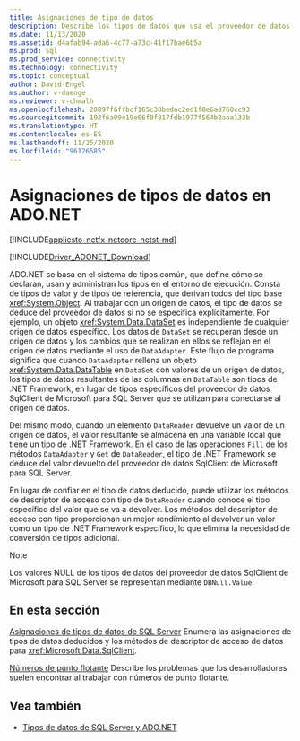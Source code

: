 ```yaml
---
title: Asignaciones de tipo de datos
description: Describe los tipos de datos que usa el proveedor de datos SqlClient de Microsoft para SQL Server.
ms.date: 11/13/2020
ms.assetid: d4afab94-ada6-4c77-a73c-41f17bae6b5a
ms.prod: sql
ms.prod_service: connectivity
ms.technology: connectivity
ms.topic: conceptual
author: David-Engel
ms.author: v-daenge
ms.reviewer: v-chmalh
ms.openlocfilehash: 20897f6ffbcf165c38bedac2ed1f8e6ad760cc93
ms.sourcegitcommit: 192f6a99e19e66f0f817fdb1977f564b2aaa133b
ms.translationtype: HT
ms.contentlocale: es-ES
ms.lasthandoff: 11/25/2020
ms.locfileid: "96126585"
---
```

# <a name="data-type-mappings-in-adonet"></a>Asignaciones de tipos de datos en ADO.NET

[!INCLUDE[appliesto-netfx-netcore-netst-md](../../includes/appliesto-netfx-netcore-netst-md.md)]

[!INCLUDE[Driver_ADONET_Download](../../includes/driver_adonet_download.md)]

ADO.NET se basa en el sistema de tipos común, que define cómo se declaran, usan y administran los tipos en el entorno de ejecución. Consta de tipos de valor y de tipos de referencia, que derivan todos del tipo base <xref:System.Object>. Al trabajar con un origen de datos, el tipo de datos se deduce del proveedor de datos si no se especifica explícitamente. Por ejemplo, un objeto <xref:System.Data.DataSet> es independiente de cualquier origen de datos específico. Los datos de `DataSet` se recuperan desde un origen de datos y los cambios que se realizan en ellos se reflejan en el origen de datos mediante el uso de `DataAdapter`. Este flujo de programa significa que cuando `DataAdapter` rellena un objeto <xref:System.Data.DataTable> en `DataSet` con valores de un origen de datos, los tipos de datos resultantes de las columnas en `DataTable` son tipos de .NET Framework, en lugar de tipos específicos del proveedor de datos SqlClient de Microsoft para SQL Server que se utilizan para conectarse al origen de datos.

Del mismo modo, cuando un elemento `DataReader` devuelve un valor de un origen de datos, el valor resultante se almacena en una variable local que tiene un tipo de .NET Framework. En el caso de las operaciones `Fill` de los métodos `DataAdapter` y `Get` de `DataReader`, el tipo de .NET Framework se deduce del valor devuelto del proveedor de datos SqlClient de Microsoft para SQL Server.

En lugar de confiar en el tipo de datos deducido, puede utilizar los métodos de descriptor de acceso con tipo de `DataReader` cuando conoce el tipo específico del valor que se va a devolver. Los métodos del descriptor de acceso con tipo proporcionan un mejor rendimiento al devolver un valor como un tipo de .NET Framework específico, lo que elimina la necesidad de conversión de tipos adicional.

> [!NOTE]
> Los valores NULL de los tipos de datos del proveedor de datos SqlClient de Microsoft para SQL Server se representan mediante `DBNull.Value`.

## <a name="in-this-section"></a>En esta sección

[Asignaciones de tipos de datos de SQL Server](sql-server-data-type-mappings.md) Enumera las asignaciones de tipos de datos deducidos y los métodos de descriptor de acceso de datos para <xref:Microsoft.Data.SqlClient>.

[Números de punto flotante](floating-point-numbers.md) Describe los problemas que los desarrolladores suelen encontrar al trabajar con números de punto flotante.

## <a name="see-also"></a>Vea también

- [Tipos de datos de SQL Server y ADO.NET](./sql/sql-server-data-types.md)
